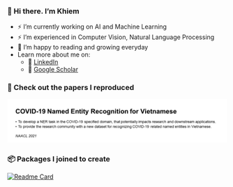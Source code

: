 ### 👋 Hi there. I’m Khiem

- ⚡ I’m currently working on AI and Machine Learning
- ⚡ I’m experienced in Computer Vision, Natural Language Processing
- 🌱 I’m happy to reading and growing everyday
- Learn more about me on:
    - 🔗 [LinkedIn](https://www.linkedin.com/in/lhkhiem28/)
    - 🔗 [Google Scholar](https://scholar.google.com/citations?user=T8I-cLIAAAAJ&hl=vi)

### 📰 Check out the papers I reproduced
[<img width="600" src="paper-cards/COVID-19 Named Entity Recognition for Vietnamese.png">](https://github.com/lhkhiem28/COVID-19-Named-Entity-Recognition-for-Vietnamese)

### 📦 Packages I joined to create
[![Readme Card](https://github-readme-stats.vercel.app/api/pin/?username=vantuan5644&repo=MRI-Pulse-Sequence)](https://pypi.org/project/brainmri-ps/)
